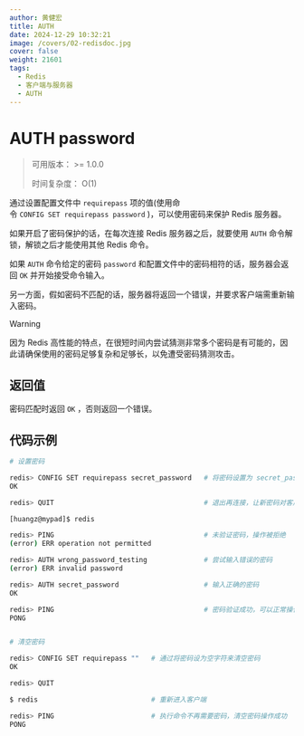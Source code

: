 ```yaml
---
author: 黄健宏
title: AUTH
date: 2024-12-29 10:32:21
image: /covers/02-redisdoc.jpg
cover: false
weight: 21601
tags:
  - Redis
  - 客户端与服务器
  - AUTH
---
```


# AUTH password

> 可用版本： >= 1.0.0
> 
> 时间复杂度： O(1)

通过设置配置文件中 `requirepass` 项的值(使用命令 `CONFIG SET requirepass password` )，可以使用密码来保护 Redis 服务器。

如果开启了密码保护的话，在每次连接 Redis 服务器之后，就要使用 `AUTH` 命令解锁，解锁之后才能使用其他 Redis 命令。

如果 `AUTH` 命令给定的密码 `password` 和配置文件中的密码相符的话，服务器会返回 `OK` 并开始接受命令输入。

另一方面，假如密码不匹配的话，服务器将返回一个错误，并要求客户端需重新输入密码。

Warning

因为 Redis 高性能的特点，在很短时间内尝试猜测非常多个密码是有可能的，因此请确保使用的密码足够复杂和足够长，以免遭受密码猜测攻击。

## 返回值

密码匹配时返回 `OK` ，否则返回一个错误。

## 代码示例

```bash
# 设置密码

redis> CONFIG SET requirepass secret_password   # 将密码设置为 secret_password
OK

redis> QUIT                                     # 退出再连接，让新密码对客户端生效

[huangz@mypad]$ redis

redis> PING                                     # 未验证密码，操作被拒绝
(error) ERR operation not permitted

redis> AUTH wrong_password_testing              # 尝试输入错误的密码
(error) ERR invalid password

redis> AUTH secret_password                     # 输入正确的密码
OK

redis> PING                                     # 密码验证成功，可以正常操作命令了
PONG


# 清空密码

redis> CONFIG SET requirepass ""   # 通过将密码设为空字符来清空密码
OK

redis> QUIT

$ redis                            # 重新进入客户端

redis> PING                        # 执行命令不再需要密码，清空密码操作成功
PONG
```